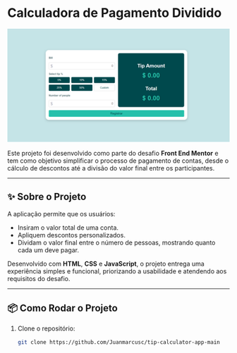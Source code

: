 # Calculadora de Pagamento Dividido  

![Preview do Projeto](./images/layout.png)  

Este projeto foi desenvolvido como parte do desafio **Front End Mentor** e tem como objetivo simplificar o processo de pagamento de contas, desde o cálculo de descontos até a divisão do valor final entre os participantes.  

---

## ✨ **Sobre o Projeto**  
A aplicação permite que os usuários:  
- Insiram o valor total de uma conta.  
- Apliquem descontos personalizados.  
- Dividam o valor final entre o número de pessoas, mostrando quanto cada um deve pagar.  

Desenvolvido com **HTML**, **CSS** e **JavaScript**, o projeto entrega uma experiência simples e funcional, priorizando a usabilidade e atendendo aos requisitos do desafio.  

---

## 📦 **Como Rodar o Projeto**  
1. Clone o repositório:  
   ```bash  
   git clone https://github.com/Juanmarcusc/tip-calculator-app-main

